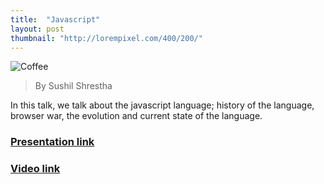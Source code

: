 ```yaml
---
title:  "Javascript"
layout: post
thumbnail: "http://lorempixel.com/400/200/"
---
```


![Coffee](http://lorempixel.com/400/200/)

> By Sushil Shrestha

In this talk, we talk about the javascript language; history of the language, browser war, the evolution and current state of the language.
 
### [Presentation link](https://docs.google.com/presentation/d/16SsMOXOuahqJiKl_CPt1zMMYfc-XvhAnmB_1Zjmilgg/edit?usp=sharing)

### [Video link](https://drive.google.com/file/d/1eVCK1fj8xmcsXpFsNefKPaXYhz1nKvbE/view?usp=sharing)


